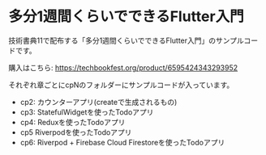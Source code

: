 # 多分1週間くらいでできるFlutter入門

技術書典11で配布する「多分1週間くらいでできるFlutter入門」のサンプルコードです。

購入はこちら: https://techbookfest.org/product/6595424343293952

それぞれ章ごとにcpNのフォルダーにサンプルコードが入っています。

- cp2: カウンターアプリ(createで生成されるもの)
- cp3: StatefulWidgetを使ったTodoアプリ
- cp4: Reduxを使ったTodoアプリ
- cp5 Riverpodを使ったTodoアプリ
- cp6: Riverpod + Firebase Cloud Firestoreを使ったTodoアプリ
